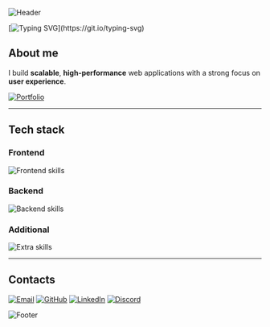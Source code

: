 ![Header](https://capsule-render.vercel.app/api?type=waving&height=220&color=1e293b&text=Nikolay%20Koreshkov&textBg=false&fontColor=ffffff&fontAlign=50&fontAlignY=35&desc=Frontend%20Developer&descSize=30&descAlignY=60&descAlign=39&section=header)

[![Typing SVG](https://readme-typing-svg.demolab.com?font=Inter&weight=600&size=28&duration=3500&pause=1000&width=430&lines=Frontend+Developer;React+%7C+Next.js+%7C+TypeScript;Let's+build+something+amazing!)](https://git.io/typing-svg)

## About me

I build **scalable**, **high-performance** web applications with a strong focus on **user experience**.

[![Portfolio](https://img.shields.io/badge/Portfolio-414141?style=for-the-badge)](https://labattaria-portfolio-frontend.vercel.app/)

---

## Tech stack

### Frontend

![Frontend skills](https://skillicons.dev/icons?i=html,css,js,ts,react,nextjs&perline=6&theme=dark)

### Backend

![Backend skills](https://skillicons.dev/icons?i=nodejs,express,prisma,postgres&perline=6&theme=dark)

### Additional

![Extra skills](https://skillicons.dev/icons?i=redux,materialui,graphql,tailwind,scss,styledcomponents&perline=6&theme=dark)

---

## Contacts

[![Email](https://skillicons.dev/icons?i=gmail&perline=1&theme=dark)](mailto:labattarix@gmail.com)
[![GitHub](https://skillicons.dev/icons?i=github&perline=1&theme=dark)](https://github.com/labattaria)
[![LinkedIn](https://skillicons.dev/icons?i=linkedin&perline=1&theme=dark)](https://www.linkedin.com/in/nikolaykoreshkov/)
[![Discord](https://skillicons.dev/icons?i=discord&perline=1&theme=dark)](https://discord.com/users/labattaria)

![Footer](https://capsule-render.vercel.app/api?type=waving&height=140&color=1e293b&textBg=false&fontAlign=50&fontAlignY=35&descSize=30&descAlignY=60&descAlign=39&section=footer)
